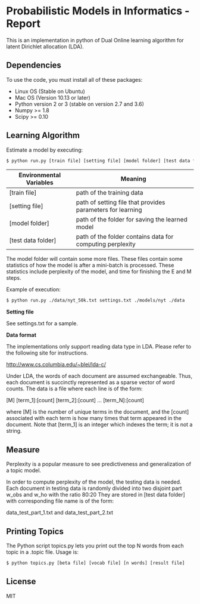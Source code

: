 Probabilistic Models in Informatics - Report
=============================================

This is an implementation in python of Dual Online learning algorithm for latent Dirichlet allocation (LDA).  

Dependencies
-------------

To use the code, you must install all of these packages:

- Linux OS (Stable on Ubuntu)
- Mac OS (Version 10.13 or later)
- Python version 2 or 3 (stable on version 2.7 and 3.6)
- Numpy >= 1.8
- Scipy >= 0.10

Learning Algorithm
------------------

Estimate a model by executing:

```sh
$ python run.py [train file] [setting file] [model folder] [test data folder]
```

| Environmental Variables | Meaning |
| ------ | ------ |
| [train file] | path of the training data |
| [setting file] | path of setting file that provides parameters for learning |
| [model folder] | path of the folder for saving the learned model |
| [test data folder] | path of the folder contains data for computing perplexity |

The model folder will contain some more files. These files contain some statistics of how the model is after a mini-batch is processed. These statistics include perplexity of the model, and time for finishing the E and M steps.

Example of execution:

```sh
$ python run.py ./data/nyt_50k.txt settings.txt ./models/nyt ./data
```

**Setting file**

See settings.txt for a sample.

**Data format**

The implementations only support reading data type in LDA. Please refer to the following site for instructions.

<http://www.cs.columbia.edu/~blei/lda-c/>

Under LDA, the words of each document are assumed exchangeable.  Thus, each document is succinctly represented as a sparse vector of word counts. The data is a file where each line is of the form:

[M] [term_1]:[count] [term_2]:[count] ...  [term_N]:[count]

where [M] is the number of unique terms in the document, and the [count] associated with each term is how many times that term appeared in the document.  Note that [term_1] is an integer which indexes the term; it is not a string.

Measure
-------

Perplexity is a popular measure to see predictiveness and generalization of a topic model.

In order to compute perplexity of the model, the testing data is needed. Each document in testing data is randomly divided into two disjoint part w_obs and w_ho with the ratio 80:20
They are stored in [test data folder] with corresponding file name is of the form:

data_test_part_1.txt and data_test_part_2.txt

Printing Topics
---------------

The Python script topics.py lets you print out the top N
words from each topic in a .topic file.  Usage is:

```sh
$ python topics.py [beta file] [vocab file] [n words] [result file]
```

License
----

MIT



